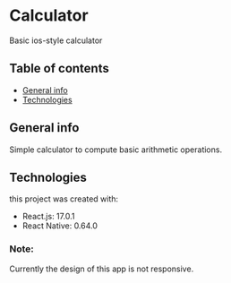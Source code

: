 # Calculator
Basic ios-style calculator

## Table of contents
* [General info](#general-info)
* [Technologies](#technologies)

## General info
Simple calculator to compute basic arithmetic operations.

## Technologies
this project was created with:
* React.js: 17.0.1
* React Native: 0.64.0

### Note:
Currently the design of this app is not responsive.
